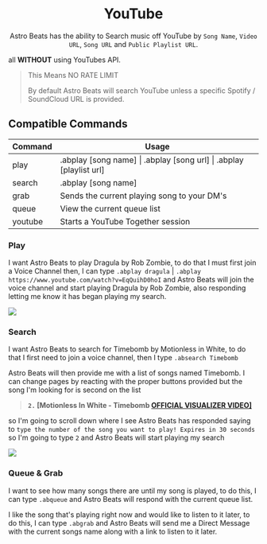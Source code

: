 <h1 align="center"> YouTube </h1>

<p align="center"> Astro Beats has the ability to Search music off YouTube by <code>Song Name</code>, <code>Video URL</code>, <code>Song URL</code> and <code>Public Playlist URL</code>. </p> all <strong>WITHOUT</strong> using YouTubes API.

> This Means NO RATE LIMIT
>
> By default Astro Beats will search YouTube unless a specific Spotify / SoundCloud URL is provided.



## Compatible Commands

| Command | Usage                                                        |
| ------- | ------------------------------------------------------------ |
| play    | .abplay [song name] \| .abplay [song url] \| .abplay [playlist url] |
| search  | .abplay [song name]                                          |
| grab    | Sends the current playing song to your DM's                  |
| queue   | View the current queue list                                  |
| youtube | Starts a YouTube Together session                            |



### Play

I want Astro Beats to play Dragula by Rob Zombie, to do that I must first join a Voice Channel then, I can type `.abplay dragula` | `.abplay https://www.youtube.com/watch?v=EqQuihD0hoI`  and Astro Beats will join the voice channel and start playing Dragula by Rob Zombie, also responding letting me know it has began playing my search.

![](https://i.imgur.com/t43WBGX.gif)



### Search

I want Astro Beats to search for Timebomb by Motionless in White, to do that I first need to join a voice channel, then I type `.absearch Timebomb`

Astro Beats will then provide me with a list of songs named Timebomb. I can change pages by reacting with the proper buttons provided but the song I'm looking for is second on the list 

> **`2.` [Motionless In White - Timebomb [OFFICIAL VISUALIZER VIDEO\]](https://www.youtube.com/watch?v=49Ln8Suk0p4)** 

so I'm going to scroll down where I see Astro Beats has responded saying to `type the number of the song you want to play! Expires in 30 seconds` so I'm going to type `2` and Astro Beats will start playing my search

![](https://i.imgur.com/CU1usYT.gif)



### Queue & Grab

I want to see how many songs there are until my song is played, to do this, I can type `.abqueue` and Astro Beats will respond with the current queue list.

I like the song that's playing right now and would like to listen to it later, to do this, I can type `.abgrab` and Astro Beats will send me a Direct Message with the current songs name along with a link to listen to it later.



